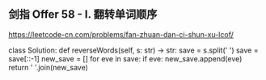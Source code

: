 ## 剑指 Offer 58 - I. 翻转单词顺序
https://leetcode-cn.com/problems/fan-zhuan-dan-ci-shun-xu-lcof/

class Solution:
    def reverseWords(self, s: str) -> str:
        save = s.split(' ')
        save = save[::-1]
        new_save = []
        for eve in save:
            if eve:
                new_save.append(eve)
        return ' '.join(new_save)
